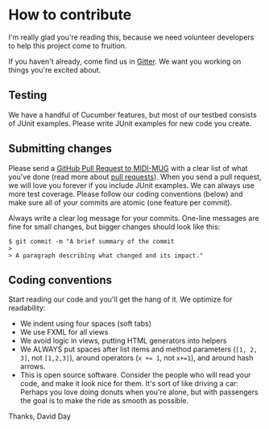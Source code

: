# How to contribute

I'm really glad you're reading this, because we need volunteer developers to help this project come to fruition.

If you haven't already, come find us in [Gitter](https://gitter.im/MIDI-MUG/community?utm_source=share-link&utm_medium=link&utm_campaign=share-link). We want you working on things you're excited about.

## Testing

We have a handful of Cucumber features, but most of our testbed consists of JUnit examples. Please write JUnit examples for new code you create.

## Submitting changes

Please send a [GitHub Pull Request to MIDI-MUG](https://github.com/dj6082013/MIDI-MUG/pull/new/master) with a clear list of what you've done (read more about [pull requests](http://help.github.com/pull-requests/)). When you send a pull request, we will love you forever if you include JUnit examples. We can always use more test coverage. Please follow our coding conventions (below) and make sure all of your commits are atomic (one feature per commit).

Always write a clear log message for your commits. One-line messages are fine for small changes, but bigger changes should look like this:

    $ git commit -m "A brief summary of the commit
    > 
    > A paragraph describing what changed and its impact."

## Coding conventions

Start reading our code and you'll get the hang of it. We optimize for readability:

*   We indent using four spaces (soft tabs)
*   We use FXML for all views
*   We avoid logic in views, putting HTML generators into helpers
*   We ALWAYS put spaces after list items and method parameters (`[1, 2, 3]`, not `[1,2,3]`), around operators (`x += 1`, not `x+=1`), and around hash arrows.
*   This is open source software. Consider the people who will read your code, and make it look nice for them. It's sort of like driving a car: Perhaps you love doing donuts when you're alone, but with passengers the goal is to make the ride as smooth as possible.

Thanks,
David Day
